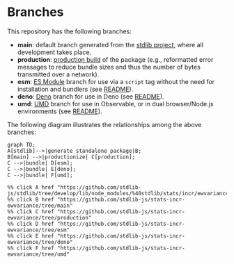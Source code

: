 <!--

@license Apache-2.0

Copyright (c) 2022 The Stdlib Authors.

Licensed under the Apache License, Version 2.0 (the "License");
you may not use this file except in compliance with the License.
You may obtain a copy of the License at

    http://www.apache.org/licenses/LICENSE-2.0

Unless required by applicable law or agreed to in writing, software
distributed under the License is distributed on an "AS IS" BASIS,
WITHOUT WARRANTIES OR CONDITIONS OF ANY KIND, either express or implied.
See the License for the specific language governing permissions and
limitations under the License.

-->

# Branches

This repository has the following branches:

-   **main**: default branch generated from the [stdlib project][stdlib-url], where all development takes place.
-   **production**: [production build][production-url] of the package (e.g., reformatted error messages to reduce bundle sizes and thus the number of bytes transmitted over a network).
-   **esm**: [ES Module][esm-url] branch for use via a `script` tag without the need for installation and bundlers (see [README][esm-readme]).
-   **deno**: [Deno][deno-url] branch for use in Deno (see [README][deno-readme]).
-   **umd**: [UMD][umd-url] branch for use in Observable, or in dual browser/Node.js environments (see [README][umd-readme]).

The following diagram illustrates the relationships among the above branches:

```mermaid
graph TD;
A[stdlib]-->|generate standalone package|B;
B[main] -->|productionize| C[production];
C -->|bundle| D[esm];
C -->|bundle| E[deno];
C -->|bundle| F[umd];

%% click A href "https://github.com/stdlib-js/stdlib/tree/develop/lib/node_modules/%40stdlib/stats/incr/ewvariance"
%% click B href "https://github.com/stdlib-js/stats-incr-ewvariance/tree/main"
%% click C href "https://github.com/stdlib-js/stats-incr-ewvariance/tree/production"
%% click D href "https://github.com/stdlib-js/stats-incr-ewvariance/tree/esm"
%% click E href "https://github.com/stdlib-js/stats-incr-ewvariance/tree/deno"
%% click F href "https://github.com/stdlib-js/stats-incr-ewvariance/tree/umd"
```

[stdlib-url]: https://github.com/stdlib-js/stdlib/tree/develop/lib/node_modules/%40stdlib/stats/incr/ewvariance
[production-url]: https://github.com/stdlib-js/stats-incr-ewvariance/tree/production
[deno-url]: https://github.com/stdlib-js/stats-incr-ewvariance/tree/deno
[deno-readme]: https://github.com/stdlib-js/stats-incr-ewvariance/blob/deno/README.md
[umd-url]: https://github.com/stdlib-js/stats-incr-ewvariance/tree/umd
[umd-readme]: https://github.com/stdlib-js/stats-incr-ewvariance/blob/umd/README.md
[esm-url]: https://github.com/stdlib-js/stats-incr-ewvariance/tree/esm
[esm-readme]: https://github.com/stdlib-js/stats-incr-ewvariance/blob/esm/README.md